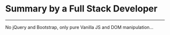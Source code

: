 # Summary by a Full Stack Developer

---

No jQuery and Bootstrap, only pure Vanilla JS and DOM manipulation...

